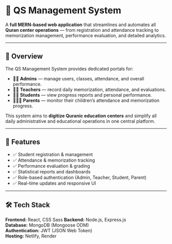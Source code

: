 # 📖 QS Management System

A **full MERN-based web application** that streamlines and automates all **Quran center operations** — from registration and attendance tracking to memorization management, performance evaluation, and detailed analytics.

---

## 🚀 Overview

The QS Management System provides dedicated portals for:

- 🧑‍💼 **Admins** — manage users, classes, attendance, and overall performance.
- 👨‍🏫 **Teachers** — record daily memorization, attendance, and evaluations.
- 🧑‍🎓 **Students** — view progress reports and personal performance.
- 👨‍👩‍👧 **Parents** — monitor their children’s attendance and memorization progress.

This system aims to **digitize Quranic education centers** and simplify all daily administrative and educational operations in one central platform.

---

## 🧩 Features

- ✅ Student registration & management  
- ✅ Attendance & memorization tracking  
- ✅ Performance evaluation & grading  
- ✅ Statistical reports and dashboards  
- ✅ Role-based authentication (Admin, Teacher, Student, Parent)  
- ✅ Real-time updates and responsive UI  

---

## 🛠️ Tech Stack

**Frontend:** React, CSS Sass
**Backend:** Node.js, Express.js  
**Database:** MongoDB (Mongoose ODM)  
**Authentication:** JWT (JSON Web Token)  
**Hosting:** Netlify, Render
